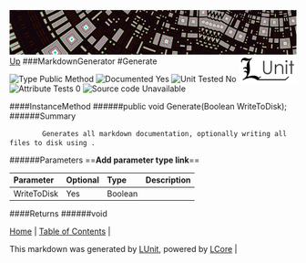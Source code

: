 ![](../Content/LUnit-banner-small.png "")
[<img align="right" src="../Content/LUnit-logo-small.png">](../../README.md)
[Up](MarkdownGenerator.md)
###MarkdownGenerator
#Generate

![Type Public Method](http://b.repl.ca/v1/Type-Public%20Method-lightgrey.png "") ![Documented Yes](http://b.repl.ca/v1/Documented-Yes-brightgreen.png "") ![Unit Tested No](http://b.repl.ca/v1/Unit%20Tested-No-lightgrey.png "") ![Attribute Tests 0](http://b.repl.ca/v1/Attribute%20Tests-0-lightgrey.png "") ![Source code Unavailable](http://b.repl.ca/v1/Source%20code-Unavailable-red.png "")

####InstanceMethod
######public void Generate(Boolean WriteToDisk);
######Summary

            Generates all markdown documentation, optionally writing all files to disk using . 
            
######Parameters
==__Add parameter type link__==

Parameter | Optional | Type | Description
:---  | :---  | :---  | :--- 
WriteToDisk | Yes | Boolean | 

####Returns
######void

[Home](../../README.md) | [Table of Contents](../../TableOfContents.md) | 


This markdown was generated by [LUnit](https://github.com/CodeSingularity/LUnit), powered by [LCore](https://github.com/CodeSingularity/LCore) | 


